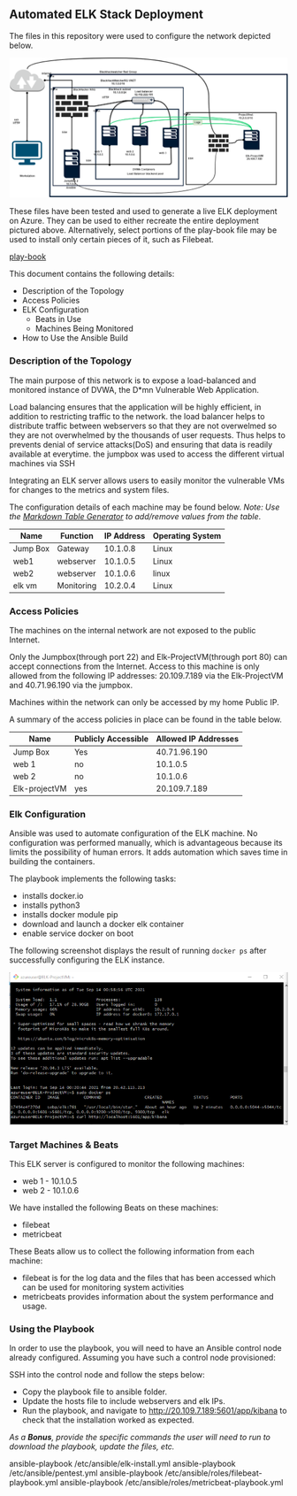 ## Automated ELK Stack Deployment

The files in this repository were used to configure the network depicted below.

![](ansible/Project-I.png)

These files have been tested and used to generate a live ELK deployment on Azure. They can be used to either recreate the entire deployment pictured above. Alternatively, select portions of the play-book file may be used to install only certain pieces of it, such as Filebeat.

 [play-book](playbook-files/elk-install.yml)

This document contains the following details:
- Description of the Topology
- Access Policies
- ELK Configuration
  - Beats in Use
  - Machines Being Monitored
- How to Use the Ansible Build


### Description of the Topology

The main purpose of this network is to expose a load-balanced and monitored instance of DVWA, the D*mn Vulnerable Web Application.

Load balancing ensures that the application will be highly efficient, in addition to restricting traffic to the network.
the load balancer helps to distribute traffic between webservers so that they are not overwelmed  so they are not overwhelmed by the thousands of user requests. Thus helps to prevents denial of service attacks(DoS) and ensuring that data is readily available at everytime. the jumpbox was used to access the different virtual machines via SSH 

Integrating an ELK server allows users to easily monitor the vulnerable VMs for changes to the metrics and system files.
 
The configuration details of each machine may be found below.
_Note: Use the [Markdown Table Generator](http://www.tablesgenerator.com/markdown_tables) to add/remove values from the table_.

| Name     | Function  | IP Address | Operating System |
|----------|---------- |------------|------------------|
| Jump Box | Gateway   | 10.1.0.8   | Linux            |
| web1     | webserver | 10.1.0.5   | Linux            |
| web2     | webserver | 10.1.0.6   | linux            |
| elk vm   | Monitoring| 10.2.0.4   | Linux            |

### Access Policies

The machines on the internal network are not exposed to the public Internet. 

Only the Jumpbox(through port 22) and Elk-ProjectVM(through port 80) can accept connections from the Internet. Access to this machine is only allowed from the following IP addresses:
20.109.7.189 via the Elk-ProjectVM and 40.71.96.190 via the jumpbox.

Machines within the network can only be accessed by my home Public IP.


A summary of the access policies in place can be found in the table below.

| Name          | Publicly Accessible | Allowed IP Addresses |
|----------     |---------------------|----------------------|
| Jump Box      | Yes                 | 40.71.96.190         |
| web 1         | no                  | 10.1.0.5             |
| web 2         | no                  | 10.1.0.6             |
| Elk-projectVM | yes                 | 20.109.7.189
### Elk Configuration

Ansible was used to automate configuration of the ELK machine. No configuration was performed manually, which is advantageous because its limits the possibility of human errors. It adds automation which saves time in building the containers.

The playbook implements the following tasks:

- 	installs docker.io
-	installs python3
- 	installs docker module pip
- 	download and launch a docker elk container
- 	enable service docker on boot

The following screenshot displays the result of running `docker ps` after successfully configuring the ELK instance.

![](ansible/dockerps.PNG)

### Target Machines & Beats
This ELK server is configured to monitor the following machines:
- web 1 - 10.1.0.5
- web 2 - 10.1.0.6

We have installed the following Beats on these machines:
- filebeat
- metricbeat

These Beats allow us to collect the following information from each machine:
- filebeat is for the log data and the files that has been accessed which can be used for monitoring system activities
- metricbeats provides information about the system performance and usage.

### Using the Playbook
In order to use the playbook, you will need to have an Ansible control node already configured. Assuming you have such a control node provisioned: 

SSH into the control node and follow the steps below:
- Copy the playbook file to ansible folder.
- Update the hosts file to include webservers and elk IPs.
- Run the playbook, and navigate to http://20.109.7.189:5601/app/kibana to check that the installation worked as expected.


_As a **Bonus**, provide the specific commands the user will need to run to download the playbook, update the files, etc._

ansible-playbook /etc/ansible/elk-install.yml
ansible-playbook /etc/ansible/pentest.yml
ansible-playbook /etc/ansible/roles/filebeat-playbook.yml
ansible-playbook /etc/ansible/roles/metricbeat-playbook.yml